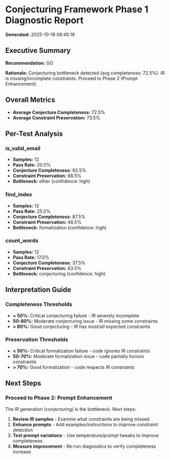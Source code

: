 # Conjecturing Framework Phase 1 Diagnostic Report

**Generated:** 2025-10-18 08:45:19

## Executive Summary

**Recommendation:** GO

**Rationale:** Conjecturing bottleneck detected (avg completeness: 72.5%). IR is missing/incomplete constraints. Proceed to Phase 2 (Prompt Enhancement).

## Overall Metrics

- **Average Conjecture Completeness:** 72.5%
- **Average Constraint Preservation:** 73.5%

## Per-Test Analysis

### is_valid_email

- **Samples:** 12
- **Pass Rate:** 20.0%
- **Conjecture Completeness:** 92.5%
- **Constraint Preservation:** 88.5%
- **Bottleneck:** other (confidence: high)

### find_index

- **Samples:** 12
- **Pass Rate:** 25.0%
- **Conjecture Completeness:** 87.5%
- **Constraint Preservation:** 48.5%
- **Bottleneck:** formalization (confidence: high)

### count_words

- **Samples:** 12
- **Pass Rate:** 17.0%
- **Conjecture Completeness:** 37.5%
- **Constraint Preservation:** 83.5%
- **Bottleneck:** conjecturing (confidence: high)

## Interpretation Guide

### Completeness Thresholds
- **< 50%:** Critical conjecturing failure - IR severely incomplete
- **50-80%:** Moderate conjecturing issue - IR missing some constraints
- **> 80%:** Good conjecturing - IR has most/all expected constraints

### Preservation Thresholds
- **< 50%:** Critical formalization failure - code ignores IR constraints
- **50-70%:** Moderate formalization issue - code partially honors constraints
- **> 70%:** Good formalization - code respects IR constraints

## Next Steps

### Proceed to Phase 2: Prompt Enhancement

The IR generation (conjecturing) is the bottleneck. Next steps:

1. **Review IR samples** - Examine what constraints are being missed
2. **Enhance prompts** - Add examples/instructions to improve constraint detection
3. **Test prompt variations** - Use temperature/prompt tweaks to improve completeness
4. **Measure improvement** - Re-run diagnostics to verify completeness increase
